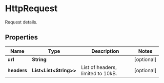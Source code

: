 

# HttpRequest

Request details.

## Properties

| Name | Type | Description | Notes |
|------------ | ------------- | ------------- | -------------|
|**url** | **String** |  |  [optional] |
|**headers** | **List&lt;List&lt;String&gt;&gt;** | List of headers, limited to 10kB. |  [optional] |



